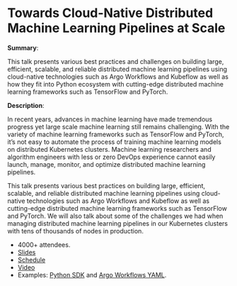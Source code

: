# Towards Cloud-Native Distributed Machine Learning Pipelines at Scale

**Summary**:

This talk presents various best practices and challenges on building large, efficient, scalable, and reliable distributed machine learning pipelines using cloud-native technologies such as Argo Workflows and Kubeflow as well as how they fit into Python ecosystem with cutting-edge distributed machine learning frameworks such as TensorFlow and PyTorch.

**Description**:

In recent years, advances in machine learning have made tremendous progress yet large scale machine learning still remains challenging. With the variety of machine learning frameworks such as TensorFlow and PyTorch, it’s not easy to automate the process of training machine learning models on distributed Kubernetes clusters. Machine learning researchers and algorithm engineers with less or zero DevOps experience cannot easily launch, manage, monitor, and optimize distributed machine learning pipelines.

This talk presents various best practices on building large, efficient, scalable, and reliable distributed machine learning pipelines using cloud-native technologies such as Argo Workflows and Kubeflow as well as cutting-edge distributed machine learning frameworks such as TensorFlow and PyTorch. We will also talk about some of the challenges we had when managing distributed machine learning pipelines in our Kubernetes clusters with tens of thousands of nodes in production.

* 4000+ attendees.
* [Slides](presentation.pdf)
* [Schedule](https://pydata.org/global2021/schedule/presentation/43/towards-cloud-native-distributed-machine-learning-pipelines-at-scale/)
* [Video](https://youtu.be/dNzb_-JD6T0)
* Examples: [Python SDK](couler-examples.py) and [Argo Workflows YAML](argo-workflows.yaml).
